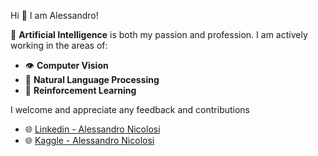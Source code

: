 


Hi 👋 I am Alessandro!

🧠 **Artificial Intelligence** is both my passion and profession. I am actively working in the areas of:
- 👁️ **Computer Vision**
- 🤖 **Natural Language Processing**
- 👾 **Reinforcement Learning**

I welcome and appreciate any feedback and contributions


- 🌐 [Linkedin - Alessandro Nicolosi](https://linkedin.com/in/alessandro-nicolosi/)
- 🌐 [Kaggle - Alessandro Nicolosi](https://www.kaggle.com/alenic)
